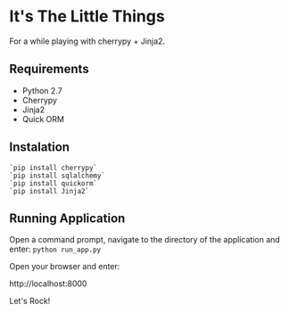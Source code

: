 It's The Little Things
===================

For a while playing with cherrypy + Jinja2.

Requirements
-----------

 - Python 2.7
 - Cherrypy
 - Jinja2
 - Quick ORM


Instalation
----------

    `pip install cherrypy`
    `pip install sqlalchemy`
    `pip install quickorm`
    `pip install Jinja2`


Running Application
-----------------

Open a command prompt, navigate to the directory of the application and enter: 
    `python run_app.py`

Open your browser and enter:

  http://localhost:8000



Let's Rock!
